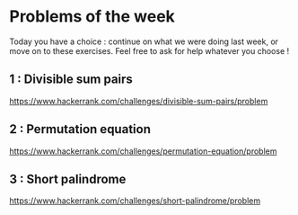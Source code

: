 Problems of the week
===

Today you have a choice : continue on what we were doing last week, or move on to these exercises.
Feel free to ask for help whatever you choose !


## 1 : Divisible sum pairs
https://www.hackerrank.com/challenges/divisible-sum-pairs/problem

## 2 : Permutation equation
https://www.hackerrank.com/challenges/permutation-equation/problem

## 3 : Short palindrome
https://www.hackerrank.com/challenges/short-palindrome/problem
